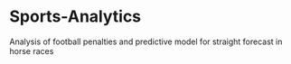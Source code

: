 # Sports-Analytics
Analysis of football penalties and predictive model for straight forecast in horse races
